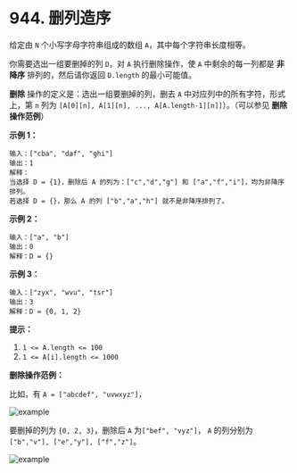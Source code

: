 # 944. 删列造序

给定由 `N` 个小写字母字符串组成的数组 `A`，其中每个字符串长度相等。

你需要选出一组要删掉的列 `D`，对 `A` 执行删除操作，使 `A` 中剩余的每一列都是 **非降序** 排列的，然后请你返回 `D.length` 的最小可能值。

**删除** 操作的定义是：选出一组要删掉的列，删去 `A` 中对应列中的所有字符，形式上，第 `n` 列为 `[A[0][n], A[1][n], ..., A[A.length-1][n]]`）。（可以参见 **删除操作范例**）

**示例 1：**

```()
输入：["cba", "daf", "ghi"]
输出：1
解释：
当选择 D = {1}，删除后 A 的列为：["c","d","g"] 和 ["a","f","i"]，均为非降序排列。
若选择 D = {}，那么 A 的列 ["b","a","h"] 就不是非降序排列了。
```

**示例 2：**

```()
输入：["a", "b"]
输出：0
解释：D = {}
```

**示例 3：**

```()
输入：["zyx", "wvu", "tsr"]
输出：3
解释：D = {0, 1, 2}
```

**提示：**

1. `1 <= A.length <= 100`
2. `1 <= A[i].length <= 1000`

**删除操作范例：**

比如，有 `A = ["abcdef", "uvwxyz"]`，

![example](https://assets.leetcode-cn.com/aliyun-lc-upload/uploads/2019/07/06/944_1.png)

要删掉的列为 `{0, 2, 3}`，删除后 `A` 为`["bef", "vyz"]`， `A` 的列分别为`["b","v"], ["e","y"], ["f","z"]`。

![example](https://assets.leetcode-cn.com/aliyun-lc-upload/uploads/2019/07/06/944_2.png)
